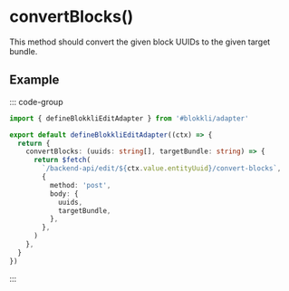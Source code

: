 # convertBlocks()

This method should convert the given block UUIDs to the given target bundle.

## Example

::: code-group

```typescript [~/app/blokkli.editAdapter.ts]
import { defineBlokkliEditAdapter } from '#blokkli/adapter'

export default defineBlokkliEditAdapter((ctx) => {
  return {
    convertBlocks: (uuids: string[], targetBundle: string) => {
      return $fetch(
        `/backend-api/edit/${ctx.value.entityUuid}/convert-blocks`,
        {
          method: 'post',
          body: {
            uuids,
            targetBundle,
          },
        },
      )
    },
  }
})
```

:::
